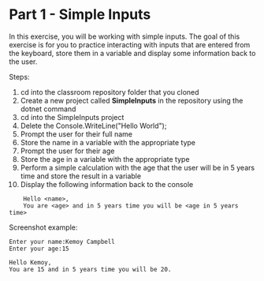# Part 1 - Simple Inputs

In this exercise, you will be working with simple inputs. The goal of this exercise is for you to practice interacting with
inputs that are entered from the keyboard, store them in a variable and display some information back to the user.

Steps:
1. cd into the classroom repository folder that you cloned
2. Create a new project called **SimpleInputs** in the repository using the dotnet command
3. cd into the SimpleInputs project
4. Delete the Console.WriteLine("Hello World");
5. Prompt the user for their full name
6. Store the name in a variable with the appropriate type
7. Prompt the user for their age
8. Store the age in a variable with the appropriate type
9. Perform a simple calculation with the age that the user will be in 5 years time and store the result in a variable
10. Display the following information back to the console
```
    Hello <name>,
    You are <age> and in 5 years time you will be <age in 5 years time>
```

Screenshot example:
```
Enter your name:Kemoy Campbell
Enter your age:15

Hello Kemoy,
You are 15 and in 5 years time you will be 20.
```
